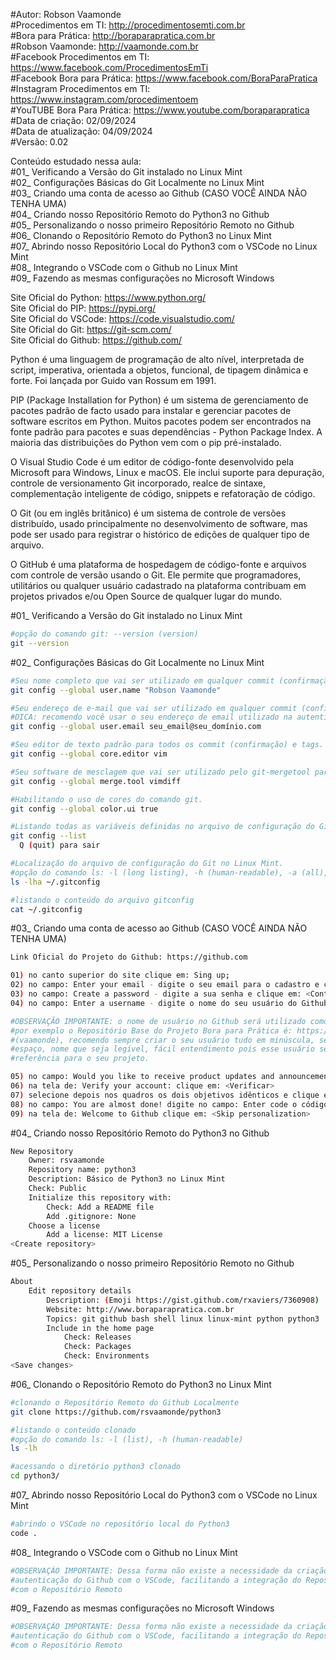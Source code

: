 #Autor: Robson Vaamonde<br>
#Procedimentos em TI: http://procedimentosemti.com.br<br>
#Bora para Prática: http://boraparapratica.com.br<br>
#Robson Vaamonde: http://vaamonde.com.br<br>
#Facebook Procedimentos em TI: https://www.facebook.com/ProcedimentosEmTi<br>
#Facebook Bora para Prática: https://www.facebook.com/BoraParaPratica<br>
#Instagram Procedimentos em TI: https://www.instagram.com/procedimentoem<br>
#YouTUBE Bora Para Prática: https://www.youtube.com/boraparapratica<br>
#Data de criação: 02/09/2024<br>
#Data de atualização: 04/09/2024<br>
#Versão: 0.02<br>

Conteúdo estudado nessa aula:<br>
#01_ Verificando a Versão do Git instalado no Linux Mint<br>
#02_ Configurações Básicas do Git Localmente no Linux Mint<br>
#03_ Criando uma conta de acesso ao Github (CASO VOCÊ AINDA NÃO TENHA UMA)<br>
#04_ Criando nosso Repositório Remoto do Python3 no Github<br>
#05_ Personalizando o nosso primeiro Repositório Remoto no Github<br>
#06_ Clonando o Repositório Remoto do Python3 no Linux Mint<br>
#07_ Abrindo nosso Repositório Local do Python3 com o VSCode no Linux Mint<br>
#08_ Integrando o VSCode com o Github no Linux Mint<br>
#09_ Fazendo as mesmas configurações no Microsoft Windows<br>

Site Oficial do Python: https://www.python.org/<br>
Site Oficial do PIP: https://pypi.org/<br>
Site Oficial do VSCode: https://code.visualstudio.com/<br>
Site Oficial do Git: https://git-scm.com/<br>
Site Oficial do Github: https://github.com/

Python é uma linguagem de programação de alto nível, interpretada de script, imperativa, orientada a objetos, funcional, de tipagem dinâmica e forte. Foi lançada por Guido van Rossum em 1991.

PIP (Package Installation for Python) é um sistema de gerenciamento de pacotes padrão de facto usado para instalar e gerenciar pacotes de software escritos em Python. Muitos pacotes podem ser encontrados na fonte padrão para pacotes e suas dependências - Python Package Index. A maioria das distribuições do Python vem com o pip pré-instalado.

O Visual Studio Code é um editor de código-fonte desenvolvido pela Microsoft para Windows, Linux e macOS. Ele inclui suporte para depuração, controle de versionamento Git incorporado, realce de sintaxe, complementação inteligente de código, snippets e refatoração de código.

O Git (ou em inglês britânico) é um sistema de controle de versões distribuído, usado principalmente no desenvolvimento de software, mas pode ser usado para registrar o histórico de edições de qualquer tipo de arquivo. 

O GitHub é uma plataforma de hospedagem de código-fonte e arquivos com controle de versão usando o Git. Ele permite que programadores, utilitários ou qualquer usuário cadastrado na plataforma contribuam em projetos privados e/ou Open Source de qualquer lugar do mundo.

#01_ Verificando a Versão do Git instalado no Linux Mint<br>
```bash
#opção do comando git: --version (version)
git --version
```

#02_ Configurações Básicas do Git Localmente no Linux Mint<br>
```bash
#Seu nome completo que vai ser utilizado em qualquer commit (confirmação) recém-criado.
git config --global user.name "Robson Vaamonde"

#Seu endereço de e-mail que vai ser utilizado em qualquer commit (confirmação) recém-criado.
#DICA: recomendo você usar o seu endereço de email utilizado na autenticação do Github
git config --global user.email seu_email@seu_domínio.com

#Seu editor de texto padrão para todos os commit (confirmação) e tags.
git config --global core.editor vim

#Seu software de mesclagem que vai ser utilizado pelo git-mergetool para comparar arquivos.
git config --global merge.tool vimdiff

#Habilitando o uso de cores do comando git.
git config --global color.ui true

#Listando todas as variáveis definidas no arquivo de configuração do Git, junto com seus valores.
git config --list
  Q (quit) para sair

#Localização do arquivo de configuração do Git no Linux Mint.
#opção do comando ls: -l (long listing), -h (human-readable), -a (all), ~ (directory home)
ls -lha ~/.gitconfig

#listando o conteúdo do arquivo gitconfig
cat ~/.gitconfig
```

#03_ Criando uma conta de acesso ao Github (CASO VOCÊ AINDA NÃO TENHA UMA)<br>
```bash
Link Oficial do Projeto do Github: https://github.com

01) no canto superior do site clique em: Sing up;
02) no campo: Enter your email - digite o seu email para o cadastro e clique em: <Continue>
03) no campo: Create a password - digite a sua senha e clique em: <Continue>
04) no campo: Enter a username - digite o nome do seu usuário do Github <Continue>

#OBSERVAÇÃO IMPORTANTE: o nome de usuário no Github será utilizado como Repositório Base, 
#por exemplo o Repositório Base do Projeto Bora para Prática é: https://github.com/vaamonde
#(vaamonde), recomendo sempre criar o seu usuário tudo em minúscula, sem acentuação, sem
#espaço, nome que seja legível, fácil entendimento pois esse usuário será utilizado como 
#referência para o seu projeto.

05) no campo: Would you like to receive product updates and announcements via emails? - digite n e clique em? <Continue>
06) na tela de: Verify your account: clique em: <Verificar>
07) selecione depois nos quadros os dois objetivos idênticos e clique em: <Create account>
08) no campo: You are almost done! digite no campo: Enter code o código enviado para o seu email.
09) na tela de: Welcome to Github clique em: <Skip personalization>
```

#04_ Criando nosso Repositório Remoto do Python3 no Github<br>
```bash
New Repository
	Owner: rsvaamonde
	Repository name: python3
	Description: Básico de Python3 no Linux Mint
	Check: Public
	Initialize this repository with:
		Check: Add a README file
		Add .gitignore: None
	Choose a license
		Add a license: MIT License
<Create repository>
```

#05_ Personalizando o nosso primeiro Repositório Remoto no Github<br>
```bash
About
	Edit repository details
		Description: (Emoji https://gist.github.com/rxaviers/7360908) 
		Website: http://www.boraparapratica.com.br
		Topics: git github bash shell linux linux-mint python python3
		Include in the home page
			Check: Releases
			Check: Packages
			Check: Environments
<Save changes>
```

#06_ Clonando o Repositório Remoto do Python3 no Linux Mint<br>
```bash
#clonando o Repositório Remoto do Github Localmente
git clone https://github.com/rsvaamonde/python3

#listando o conteúdo clonado
#opção do comando ls: -l (list), -h (human-readable)
ls -lh

#acessando o diretório python3 clonado
cd python3/
```

#07_ Abrindo nosso Repositório Local do Python3 com o VSCode no Linux Mint<br>
```bash
#abrindo o VSCode no repositório local do Python3
code .
```

#08_ Integrando o VSCode com o Github no Linux Mint<br>
```bash
#OBSERVAÇÃO IMPORTANTE: Dessa forma não existe a necessidade da criação do Token de
#autenticação do Github com o VSCode, facilitando a integração do Repositório Local
#com o Repositório Remoto
```

#09_ Fazendo as mesmas configurações no Microsoft Windows<br>
```bash
#OBSERVAÇÃO IMPORTANTE: Dessa forma não existe a necessidade da criação do Token de
#autenticação do Github com o VSCode, facilitando a integração do Repositório Local
#com o Repositório Remoto
```